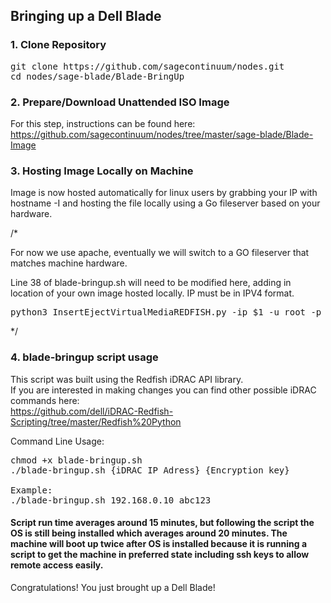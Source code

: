 ## Bringing up a Dell Blade 

### 1. Clone Repository

<pre>
git clone https://github.com/sagecontinuum/nodes.git
cd nodes/sage-blade/Blade-BringUp
</pre>

### 2. Prepare/Download Unattended ISO Image

For this step, instructions can be found here:  
https://github.com/sagecontinuum/nodes/tree/master/sage-blade/Blade-Image

### 3. Hosting Image Locally on Machine

Image is now hosted automatically for linux users by grabbing your IP with hostname -I and hosting the file locally using a Go fileserver based on your hardware.

/*

For now we use apache, eventually we will switch to a GO fileserver that matches machine hardware.

Line 38 of blade-bringup.sh will need to be modified here, adding in location of your own image hosted locally. IP must be in IPV4 format.
<pre>
python3 InsertEjectVirtualMediaREDFISH.py -ip $1 -u root -p waggle -o 1 -d 1 -i http://192.168.0.10/greenhouse.iso >> output.txt
</pre>

*/
### 4. blade-bringup script usage

This script was built using the Redfish iDRAC API library.  
If you are interested in making changes you can find other possible iDRAC commands here:  
https://github.com/dell/iDRAC-Redfish-Scripting/tree/master/Redfish%20Python

Command Line Usage:
<pre>
chmod +x blade-bringup.sh
./blade-bringup.sh {iDRAC IP Adress} {Encryption key}

Example:
./blade-bringup.sh 192.168.0.10 abc123
</pre>

#### Script run time averages around 15 minutes, but following the script the OS is still being installed which averages around 20 minutes. The machine will boot up twice after OS is installed because it is running a script to get the machine in preferred state including ssh keys to allow remote access easily.

Congratulations! You just brought up a Dell Blade!
